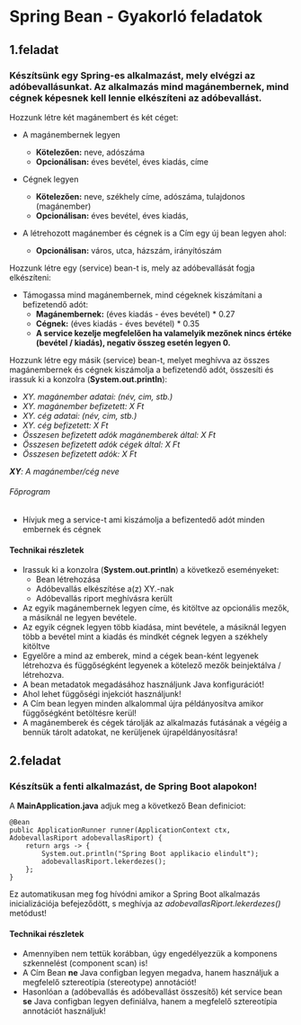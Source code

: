 # Spring Bean - Gyakorló feladatok

## 1.feladat

### Készítsünk egy Spring-es alkalmazást, mely elvégzi az adóbevallásunkat. Az alkalmazás mind magánembernek, mind cégnek képesnek kell lennie elkészíteni az adóbevallást.

Hozzunk létre két magánembert és két céget:
* A magánembernek legyen
    * **Kötelezően:**  neve, adószáma
    * **Opcionálisan:** éves bevétel, éves kiadás, címe
* Cégnek legyen
    *  **Kötelezően:**  neve, székhely címe, adószáma, tulajdonos (magánember)
    * **Opcionálisan:** éves bevétel, éves kiadás, 

* A létrehozott magánember és cégnek is a Cím egy új bean legyen ahol:
    * **Opcionálisan:** város, utca, házszám, irányítószám

Hozzunk létre egy (service) bean-t is, mely az adóbevallását fogja elkészíteni:
* Támogassa mind magánembernek, mind cégeknek kiszámítani a befizetendő adót:
    * **Magánembernek:** (éves kiadás - éves bevétel) * 0.27
    * **Cégnek:** (éves kiadás - éves bevétel) * 0.35
    * **A service kezelje megfelelően ha valamelyik mezőnek nincs értéke (bevétel / kiadás), negativ összeg esetén legyen 0.**

Hozzunk létre egy másik (service) bean-t, melyet meghívva az összes magánembernek és cégnek kiszámolja a befizetendő adót, összesíti és irassuk ki a konzolra (**System.out.println**):
* _XY. magánember adatai: (név, cim, stb.)_
* _XY. magánember befizetett: X Ft_
* _XY. cég adatai: (név, cim, stb.)_
* _XY. cég befizetett: X Ft_
* _Összesen befizetett adók magánemberek által: X Ft_
* _Összesen befizetett adók cégek által: X Ft_
* _Összesen befizetett adók: X Ft_

_**XY**: A magánember/cég neve_
###### Főprogram
* Hívjuk meg a service-t ami kiszámolja a befizentedő adót minden embernek és cégnek

#### Technikai részletek
* Irassuk ki a konzolra (**System.out.println**) a következő eseményeket:
    * Bean létrehozása
    * Adóbevallás elkészítése a(z) XY.-nak
    * Adóbevallás riport meghívásra került
* Az egyik magánembernek legyen címe, és kitöltve az opcionális mezők, a másiknál ne legyen bevétele.
* Az egyik cégnek legyen több kiadása, mint bevétele, a másiknál legyen több a bevétel mint a kiadás és mindkét cégnek legyen a székhely kitöltve
* Egyelőre a mind az emberek, mind a cégek bean-ként legyenek létrehozva és függőségként legyenek a kötelező mezők beinjektálva / létrehozva.
* A bean metadatok megadásához használjunk Java konfigurációt!
* Ahol lehet függőségi injekciót használjunk!
* A Cím bean legyen minden alkalommal újra példányosítva amikor függőségként betöltésre kerül!
* A magánemberek és cégek tárolják az alkalmazás futásának a végéig a bennük tárolt adatokat, ne kerüljenek újrapéldányosításra!


## 2.feladat

### Készítsük a fenti alkalmazást, de Spring Boot alapokon!
A **MainApplication.java** adjuk meg a következő Bean definiciot:

    @Bean
    public ApplicationRunner runner(ApplicationContext ctx, AdobevallasRiport adobevallasRiport) {
        return args -> {
            System.out.println("Spring Boot applikacio elindult");
            adobevallasRiport.lekerdezes();
        };
    }
    
Ez automatikusan meg fog hívódni amikor a Spring Boot alkalmazás inicializációja befejeződött, s meghívja az _adobevallasRiport.lekerdezes()_ metódust!

#### Technikai részletek
* Amennyiben nem tettük korábban, úgy engedélyezzük a komponens szkennelést (component scan) is!
* A Cím Bean **ne** Java configban legyen megadva, hanem használjuk a megfelelő sztereotípia (stereotype) annotációt!
* Hasonlóan a (adóbevallás és adóbevallást összesítő) két service bean **se** Java configban legyen definiálva, hanem a megfelelő sztereotípia annotációt használjuk!
